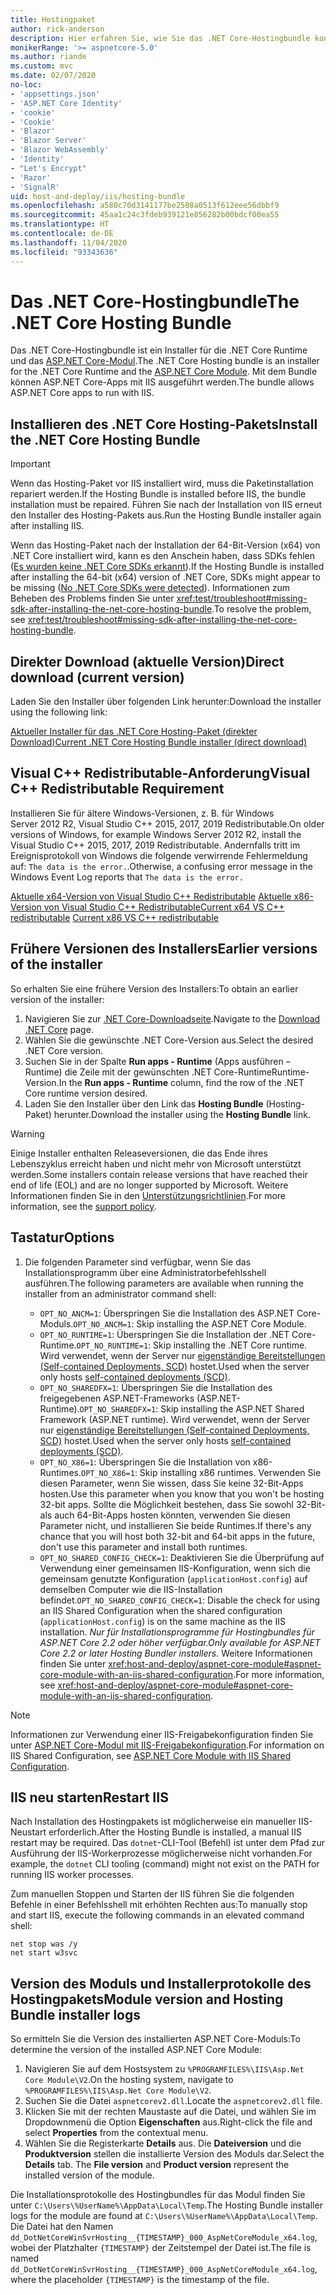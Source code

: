 ```yaml
---
title: Hostingpaket
author: rick-anderson
description: Hier erfahren Sie, wie Sie das .NET Core-Hostingbundle konfigurieren.
monikerRange: '>= aspnetcore-5.0'
ms.author: riande
ms.custom: mvc
ms.date: 02/07/2020
no-loc:
- 'appsettings.json'
- 'ASP.NET Core Identity'
- 'cookie'
- 'Cookie'
- 'Blazor'
- 'Blazor Server'
- 'Blazor WebAssembly'
- 'Identity'
- "Let's Encrypt"
- 'Razor'
- 'SignalR'
uid: host-and-deploy/iis/hosting-bundle
ms.openlocfilehash: a580c70d3141177be2508a0513f612eee56dbbf9
ms.sourcegitcommit: 45aa1c24c3fdeb939121e856282b00bdcf00ea55
ms.translationtype: HT
ms.contentlocale: de-DE
ms.lasthandoff: 11/04/2020
ms.locfileid: "93343636"
---
```

# <a name="the-net-core-hosting-bundle"></a><span data-ttu-id="7ec5d-103">Das .NET Core-Hostingbundle</span><span class="sxs-lookup"><span data-stu-id="7ec5d-103">The .NET Core Hosting Bundle</span></span>

<span data-ttu-id="7ec5d-104">Das .NET Core-Hostingbundle ist ein Installer für die .NET Core Runtime und das [ASP.NET Core-Modul](xref:host-and-deploy/aspnet-core-module).</span><span class="sxs-lookup"><span data-stu-id="7ec5d-104">The .NET Core Hosting bundle is an installer for the .NET Core Runtime and the [ASP.NET Core Module](xref:host-and-deploy/aspnet-core-module).</span></span> <span data-ttu-id="7ec5d-105">Mit dem Bundle können ASP.NET Core-Apps mit IIS ausgeführt werden.</span><span class="sxs-lookup"><span data-stu-id="7ec5d-105">The bundle allows ASP.NET Core apps to run with IIS.</span></span>

## <a name="install-the-net-core-hosting-bundle"></a><span data-ttu-id="7ec5d-106">Installieren des .NET Core Hosting-Pakets</span><span class="sxs-lookup"><span data-stu-id="7ec5d-106">Install the .NET Core Hosting Bundle</span></span>

> [!IMPORTANT]
> <span data-ttu-id="7ec5d-107">Wenn das Hosting-Paket vor IIS installiert wird, muss die Paketinstallation repariert werden.</span><span class="sxs-lookup"><span data-stu-id="7ec5d-107">If the Hosting Bundle is installed before IIS, the bundle installation must be repaired.</span></span> <span data-ttu-id="7ec5d-108">Führen Sie nach der Installation von IIS erneut den Installer des Hosting-Pakets aus.</span><span class="sxs-lookup"><span data-stu-id="7ec5d-108">Run the Hosting Bundle installer again after installing IIS.</span></span>
>
> <span data-ttu-id="7ec5d-109">Wenn das Hosting-Paket nach der Installation der 64-Bit-Version (x64) von .NET Core installiert wird, kann es den Anschein haben, dass SDKs fehlen ([Es wurden keine .NET Core SDKs erkannt](xref:test/troubleshoot#no-net-core-sdks-were-detected)).</span><span class="sxs-lookup"><span data-stu-id="7ec5d-109">If the Hosting Bundle is installed after installing the 64-bit (x64) version of .NET Core, SDKs might appear to be missing ([No .NET Core SDKs were detected](xref:test/troubleshoot#no-net-core-sdks-were-detected)).</span></span> <span data-ttu-id="7ec5d-110">Informationen zum Beheben des Problems finden Sie unter <xref:test/troubleshoot#missing-sdk-after-installing-the-net-core-hosting-bundle>.</span><span class="sxs-lookup"><span data-stu-id="7ec5d-110">To resolve the problem, see <xref:test/troubleshoot#missing-sdk-after-installing-the-net-core-hosting-bundle>.</span></span>

## <a name="direct-download-current-version"></a><span data-ttu-id="7ec5d-111">Direkter Download (aktuelle Version)</span><span class="sxs-lookup"><span data-stu-id="7ec5d-111">Direct download (current version)</span></span>

<span data-ttu-id="7ec5d-112">Laden Sie den Installer über folgenden Link herunter:</span><span class="sxs-lookup"><span data-stu-id="7ec5d-112">Download the installer using the following link:</span></span>

[<span data-ttu-id="7ec5d-113">Aktueller Installer für das .NET Core Hosting-Paket (direkter Download)</span><span class="sxs-lookup"><span data-stu-id="7ec5d-113">Current .NET Core Hosting Bundle installer (direct download)</span></span>](https://dotnet.microsoft.com/permalink/dotnetcore-current-windows-runtime-bundle-installer)

## <a name="visual-c-redistributable-requirement"></a><span data-ttu-id="7ec5d-114">Visual C++ Redistributable-Anforderung</span><span class="sxs-lookup"><span data-stu-id="7ec5d-114">Visual C++ Redistributable Requirement</span></span>

<span data-ttu-id="7ec5d-115">Installieren Sie für ältere Windows-Versionen, z. B. für Windows Server 2012 R2, Visual Studio C++ 2015, 2017, 2019 Redistributable.</span><span class="sxs-lookup"><span data-stu-id="7ec5d-115">On older versions of Windows, for example Windows Server 2012 R2, install the Visual Studio C++ 2015, 2017, 2019 Redistributable.</span></span> <span data-ttu-id="7ec5d-116">Andernfalls tritt im Ereignisprotokoll von Windows die folgende verwirrende Fehlermeldung auf: `The data is the error.`.</span><span class="sxs-lookup"><span data-stu-id="7ec5d-116">Otherwise, a confusing error message in the Windows Event Log reports that `The data is the error.`</span></span>

<span data-ttu-id="7ec5d-117">[Aktuelle x64-Version von Visual Studio C++ Redistributable](https://aka.ms/vs/16/release/vc_redist.x64.exe)
[Aktuelle x86-Version von Visual Studio C++ Redistributable](https://aka.ms/vs/16/release/vc_redist.x86.exe)</span><span class="sxs-lookup"><span data-stu-id="7ec5d-117">[Current x64 VS C++ redistributable](https://aka.ms/vs/16/release/vc_redist.x64.exe)
[Current x86 VS C++ redistributable](https://aka.ms/vs/16/release/vc_redist.x86.exe)</span></span>

## <a name="earlier-versions-of-the-installer"></a><span data-ttu-id="7ec5d-118">Frühere Versionen des Installers</span><span class="sxs-lookup"><span data-stu-id="7ec5d-118">Earlier versions of the installer</span></span>

<span data-ttu-id="7ec5d-119">So erhalten Sie eine frühere Version des Installers:</span><span class="sxs-lookup"><span data-stu-id="7ec5d-119">To obtain an earlier version of the installer:</span></span>

1. <span data-ttu-id="7ec5d-120">Navigieren Sie zur [.NET Core-Downloadseite](https://dotnet.microsoft.com/download/dotnet-core).</span><span class="sxs-lookup"><span data-stu-id="7ec5d-120">Navigate to the [Download .NET Core](https://dotnet.microsoft.com/download/dotnet-core) page.</span></span>
1. <span data-ttu-id="7ec5d-121">Wählen Sie die gewünschte .NET Core-Version aus.</span><span class="sxs-lookup"><span data-stu-id="7ec5d-121">Select the desired .NET Core version.</span></span>
1. <span data-ttu-id="7ec5d-122">Suchen Sie in der Spalte **Run apps - Runtime** (Apps ausführen – Runtime) die Zeile mit der gewünschten .NET Core-RuntimeRuntime-Version.</span><span class="sxs-lookup"><span data-stu-id="7ec5d-122">In the **Run apps - Runtime** column, find the row of the .NET Core runtime version desired.</span></span>
1. <span data-ttu-id="7ec5d-123">Laden Sie den Installer über den Link das **Hosting Bundle** (Hosting-Paket) herunter.</span><span class="sxs-lookup"><span data-stu-id="7ec5d-123">Download the installer using the **Hosting Bundle** link.</span></span>

> [!WARNING]
> <span data-ttu-id="7ec5d-124">Einige Installer enthalten Releaseversionen, die das Ende ihres Lebenszyklus erreicht haben und nicht mehr von Microsoft unterstützt werden.</span><span class="sxs-lookup"><span data-stu-id="7ec5d-124">Some installers contain release versions that have reached their end of life (EOL) and are no longer supported by Microsoft.</span></span> <span data-ttu-id="7ec5d-125">Weitere Informationen finden Sie in den [Unterstützungsrichtlinien](https://dotnet.microsoft.com/platform/support/policy/dotnet-core).</span><span class="sxs-lookup"><span data-stu-id="7ec5d-125">For more information, see the [support policy](https://dotnet.microsoft.com/platform/support/policy/dotnet-core).</span></span>

## <a name="options"></a><span data-ttu-id="7ec5d-126">Tastatur</span><span class="sxs-lookup"><span data-stu-id="7ec5d-126">Options</span></span>

1. <span data-ttu-id="7ec5d-127">Die folgenden Parameter sind verfügbar, wenn Sie das Installationsprogramm über eine Administratorbefehlsshell ausführen.</span><span class="sxs-lookup"><span data-stu-id="7ec5d-127">The following parameters are available when running the installer from an administrator command shell:</span></span>

   * <span data-ttu-id="7ec5d-128">`OPT_NO_ANCM=1`: Überspringen Sie die Installation des ASP.NET Core-Moduls.</span><span class="sxs-lookup"><span data-stu-id="7ec5d-128">`OPT_NO_ANCM=1`: Skip installing the ASP.NET Core Module.</span></span>
   * <span data-ttu-id="7ec5d-129">`OPT_NO_RUNTIME=1`: Überspringen Sie die Installation der .NET Core-Runtime.</span><span class="sxs-lookup"><span data-stu-id="7ec5d-129">`OPT_NO_RUNTIME=1`: Skip installing the .NET Core runtime.</span></span> <span data-ttu-id="7ec5d-130">Wird verwendet, wenn der Server nur [eigenständige Bereitstellungen (Self-contained Deployments, SCD)](/dotnet/core/deploying/#self-contained-deployments-scd) hostet.</span><span class="sxs-lookup"><span data-stu-id="7ec5d-130">Used when the server only hosts [self-contained deployments (SCD)](/dotnet/core/deploying/#self-contained-deployments-scd).</span></span>
   * <span data-ttu-id="7ec5d-131">`OPT_NO_SHAREDFX=1`: Überspringen Sie die Installation des freigegebenen ASP.NET-Frameworks (ASP.NET-Runtime).</span><span class="sxs-lookup"><span data-stu-id="7ec5d-131">`OPT_NO_SHAREDFX=1`: Skip installing the ASP.NET Shared Framework (ASP.NET runtime).</span></span> <span data-ttu-id="7ec5d-132">Wird verwendet, wenn der Server nur [eigenständige Bereitstellungen (Self-contained Deployments, SCD)](/dotnet/core/deploying/#self-contained-deployments-scd) hostet.</span><span class="sxs-lookup"><span data-stu-id="7ec5d-132">Used when the server only hosts [self-contained deployments (SCD)](/dotnet/core/deploying/#self-contained-deployments-scd).</span></span>
   * <span data-ttu-id="7ec5d-133">`OPT_NO_X86=1`: Überspringen Sie die Installation von x86-Runtimes.</span><span class="sxs-lookup"><span data-stu-id="7ec5d-133">`OPT_NO_X86=1`: Skip installing x86 runtimes.</span></span> <span data-ttu-id="7ec5d-134">Verwenden Sie diesen Parameter, wenn Sie wissen, dass Sie keine 32-Bit-Apps hosten.</span><span class="sxs-lookup"><span data-stu-id="7ec5d-134">Use this parameter when you know that you won't be hosting 32-bit apps.</span></span> <span data-ttu-id="7ec5d-135">Sollte die Möglichkeit bestehen, dass Sie sowohl 32-Bit- als auch 64-Bit-Apps hosten könnten, verwenden Sie diesen Parameter nicht, und installieren Sie beide Runtimes.</span><span class="sxs-lookup"><span data-stu-id="7ec5d-135">If there's any chance that you will host both 32-bit and 64-bit apps in the future, don't use this parameter and install both runtimes.</span></span>
   * <span data-ttu-id="7ec5d-136">`OPT_NO_SHARED_CONFIG_CHECK=1`: Deaktivieren Sie die Überprüfung auf Verwendung einer gemeinsamen IIS-Konfiguration, wenn sich die gemeinsam genutzte Konfiguration (`applicationHost.config`) auf demselben Computer wie die IIS-Installation befindet.</span><span class="sxs-lookup"><span data-stu-id="7ec5d-136">`OPT_NO_SHARED_CONFIG_CHECK=1`: Disable the check for using an IIS Shared Configuration when the shared configuration (`applicationHost.config`) is on the same machine as the IIS installation.</span></span> <span data-ttu-id="7ec5d-137">*Nur für Installationsprogramme für Hostingbundles für ASP.NET Core 2.2 oder höher verfügbar.*</span><span class="sxs-lookup"><span data-stu-id="7ec5d-137">*Only available for ASP.NET Core 2.2 or later Hosting Bundler installers.*</span></span> <span data-ttu-id="7ec5d-138">Weitere Informationen finden Sie unter <xref:host-and-deploy/aspnet-core-module#aspnet-core-module-with-an-iis-shared-configuration>.</span><span class="sxs-lookup"><span data-stu-id="7ec5d-138">For more information, see <xref:host-and-deploy/aspnet-core-module#aspnet-core-module-with-an-iis-shared-configuration>.</span></span>

> [!NOTE]
> <span data-ttu-id="7ec5d-139">Informationen zur Verwendung einer IIS-Freigabekonfiguration finden Sie unter [ASP.NET Core-Modul mit IIS-Freigabekonfiguration](xref:host-and-deploy/aspnet-core-module#aspnet-core-module-with-an-iis-shared-configuration).</span><span class="sxs-lookup"><span data-stu-id="7ec5d-139">For information on IIS Shared Configuration, see [ASP.NET Core Module with IIS Shared Configuration](xref:host-and-deploy/aspnet-core-module#aspnet-core-module-with-an-iis-shared-configuration).</span></span>

## <a name="restart-iis"></a><span data-ttu-id="7ec5d-140">IIS neu starten</span><span class="sxs-lookup"><span data-stu-id="7ec5d-140">Restart IIS</span></span>

<span data-ttu-id="7ec5d-141">Nach Installation des Hostingpakets ist möglicherweise ein manueller IIS-Neustart erforderlich.</span><span class="sxs-lookup"><span data-stu-id="7ec5d-141">After the Hosting Bundle is installed, a manual IIS restart may be required.</span></span> <span data-ttu-id="7ec5d-142">Das `dotnet`-CLI-Tool (Befehl) ist unter dem Pfad zur Ausführung der IIS-Workerprozesse möglicherweise nicht vorhanden.</span><span class="sxs-lookup"><span data-stu-id="7ec5d-142">For example, the `dotnet` CLI tooling (command) might not exist on the PATH for running IIS worker processes.</span></span>

<span data-ttu-id="7ec5d-143">Zum manuellen Stoppen und Starten der IIS führen Sie die folgenden Befehle in einer Befehlsshell mit erhöhten Rechten aus:</span><span class="sxs-lookup"><span data-stu-id="7ec5d-143">To manually stop and start IIS, execute the following commands in an elevated command shell:</span></span>

```console
net stop was /y
net start w3svc
```

## <a name="module-version-and-hosting-bundle-installer-logs"></a><span data-ttu-id="7ec5d-144">Version des Moduls und Installerprotokolle des Hostingpakets</span><span class="sxs-lookup"><span data-stu-id="7ec5d-144">Module version and Hosting Bundle installer logs</span></span>

<span data-ttu-id="7ec5d-145">So ermitteln Sie die Version des installierten ASP.NET Core-Moduls:</span><span class="sxs-lookup"><span data-stu-id="7ec5d-145">To determine the version of the installed ASP.NET Core Module:</span></span>

1. <span data-ttu-id="7ec5d-146">Navigieren Sie auf dem Hostsystem zu `%PROGRAMFILES%\IIS\Asp.Net Core Module\V2`.</span><span class="sxs-lookup"><span data-stu-id="7ec5d-146">On the hosting system, navigate to `%PROGRAMFILES%\IIS\Asp.Net Core Module\V2`.</span></span>
1. <span data-ttu-id="7ec5d-147">Suchen Sie die Datei `aspnetcorev2.dll`.</span><span class="sxs-lookup"><span data-stu-id="7ec5d-147">Locate the `aspnetcorev2.dll` file.</span></span>
1. <span data-ttu-id="7ec5d-148">Klicken Sie mit der rechten Maustaste auf die Datei, und wählen Sie im Dropdownmenü die Option **Eigenschaften** aus.</span><span class="sxs-lookup"><span data-stu-id="7ec5d-148">Right-click the file and select **Properties** from the contextual menu.</span></span>
1. <span data-ttu-id="7ec5d-149">Wählen Sie die Registerkarte **Details** aus. Die **Dateiversion** und die **Produktversion** stellen die installierte Version des Moduls dar.</span><span class="sxs-lookup"><span data-stu-id="7ec5d-149">Select the **Details** tab. The **File version** and **Product version** represent the installed version of the module.</span></span>

<span data-ttu-id="7ec5d-150">Die Installationsprotokolle des Hostingbundles für das Modul finden Sie unter `C:\Users\%UserName%\AppData\Local\Temp`.</span><span class="sxs-lookup"><span data-stu-id="7ec5d-150">The Hosting Bundle installer logs for the module are found at `C:\Users\%UserName%\AppData\Local\Temp`.</span></span> <span data-ttu-id="7ec5d-151">Die Datei hat den Namen `dd_DotNetCoreWinSvrHosting__{TIMESTAMP}_000_AspNetCoreModule_x64.log`, wobei der Platzhalter `{TIMESTAMP}` der Zeitstempel der Datei ist.</span><span class="sxs-lookup"><span data-stu-id="7ec5d-151">The file is named `dd_DotNetCoreWinSvrHosting__{TIMESTAMP}_000_AspNetCoreModule_x64.log`, where the placeholder `{TIMESTAMP}` is the timestamp of the file.</span></span>
